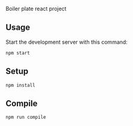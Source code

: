 Boiler plate react project

Usage
---

Start the development server with this command:

```
npm start
```

Setup
---

```
npm install
```

Compile
---

```
npm run compile
```

